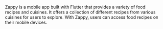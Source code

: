 Zappy is a mobile app built with Flutter that provides a variety of food recipes and cuisines. It offers a collection of different recipes from various cuisines for users to explore. With Zappy, users can access food recipes on their mobile devices.
